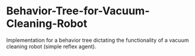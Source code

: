 # Behavior-Tree-for-Vacuum-Cleaning-Robot
Implementation for a behavior tree dictating the functionality of a vacuum cleaning robot (simple reflex agent).
